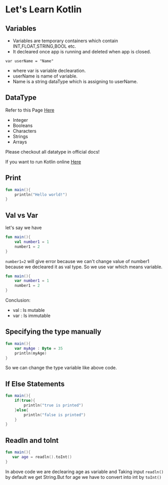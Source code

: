 # Let's Learn Kotlin
## Variables
- Variables are temporary containers which contain INT,FLOAT,STRING,BOOL etc.
- It decleared once app is running and deleted when app is closed.
```
var userName = "Name" 
```
- where var is variable declearation.
- userName is name of variable.
- Name is a string dataType which is assigning to userName.


## DataType
Refer to this Page [Here](https://kotlinlang.org/docs/numbers.html)
- Integer
- Booleans
- Characters
- Strings
- Arrays

Please checkout all datatype in official docs!

If you want to run Kotlin online [Here](https://play.kotlinlang.org/#eyJ2ZXJzaW9uIjoiMi4wLjAiLCJwbGF0Zm9ybSI6ImphdmEiLCJhcmdzIjoiIiwibm9uZU1hcmtlcnMiOnRydWUsInRoZW1lIjoiaWRlYSIsImNvZGUiOiIvKipcbiAqIFlvdSBjYW4gZWRpdCwgcnVuLCBhbmQgc2hhcmUgdGhpcyBjb2RlLlxuICogcGxheS5rb3RsaW5sYW5nLm9yZ1xuICovXG5mdW4gbWFpbigpIHtcbiAgICBwcmludGxuKFwiSGVsbG8sIHdvcmxkISEhXCIpXG59In0=)

## Print
```Kotlin
fun main(){
    println("Hello world!")
}
```

## Val vs Var

let's say we have
```Kotlin
fun main(){
    val number1 = 1
    number1 = 2
}
```
```number1=2``` will give error because we can't change value of number1 because we decleared it as val type. So we use var which means variable.
```Kotlin
fun main(){
    var number1 = 1
    number1 = 2
}
``` 
Conclusion:
- val : Is mutable
- var : Is immutable

## Specifying the type manually
```kotlin
fun main(){
    var myAge : Byte = 35
    println(myAge)
}
```
So we can change the type variable like above code.

##  If Else Statements
```kotlin
fun main(){
    if(true){
        println("true is printed")
    }else{
        println("false is printed")
    }
}
```

## Readln and toInt
```kotlin
fun main(){
   var age = readln().toInt()
}
```
In above code we are declearing age as variable and Taking input ```readln()``` by default we get String.But for age we have to convert into int by ```toInt()```